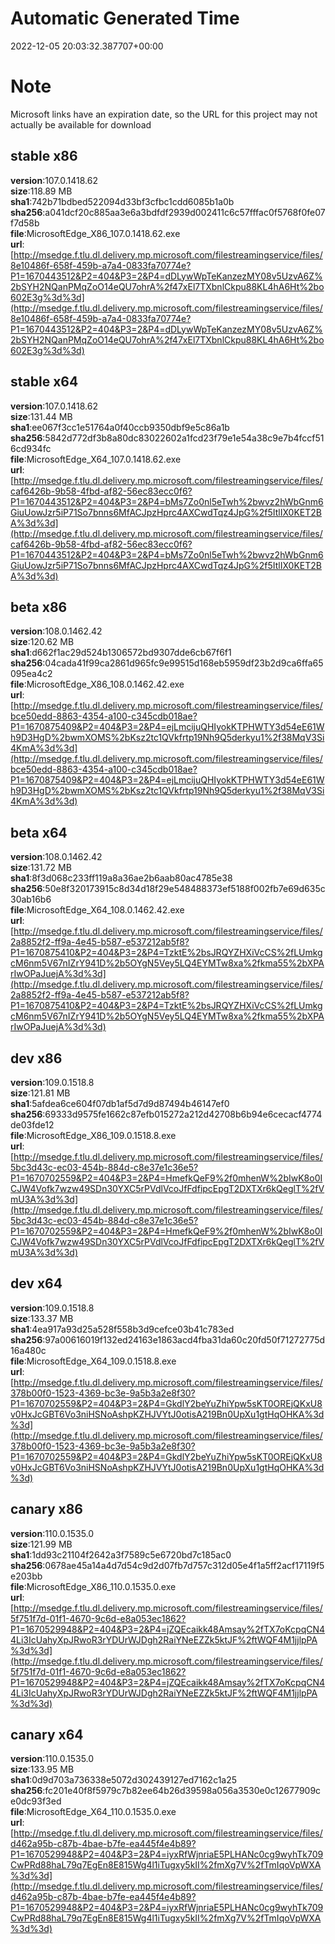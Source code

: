 # Automatic Generated Time
2022-12-05 20:03:32.387707+00:00

# Note
Microsoft links have an expiration date, so the URL for this project may not actually be available for download

## stable x86
**version**:107.0.1418.62  
**size**:118.89 MB  
**sha1**:742b71bdbed522094d33bf3cfbc1cdd6085b1a0b  
**sha256**:a041dcf20c885aa3e6a3bdfdf2939d002411c6c57fffac0f5768f0fe07f7d58b  
**file**:MicrosoftEdge_X86_107.0.1418.62.exe  
**url**:[http://msedge.f.tlu.dl.delivery.mp.microsoft.com/filestreamingservice/files/8e10486f-658f-459b-a7a4-0833fa70774e?P1=1670443512&P2=404&P3=2&P4=dDLywWpTeKanzezMY08v5UzvA6Z%2bSYH2NQanPMqZoO14eQU7ohrA%2f47xEl7TXbnlCkpu88KL4hA6Ht%2bo602E3g%3d%3d](http://msedge.f.tlu.dl.delivery.mp.microsoft.com/filestreamingservice/files/8e10486f-658f-459b-a7a4-0833fa70774e?P1=1670443512&P2=404&P3=2&P4=dDLywWpTeKanzezMY08v5UzvA6Z%2bSYH2NQanPMqZoO14eQU7ohrA%2f47xEl7TXbnlCkpu88KL4hA6Ht%2bo602E3g%3d%3d)  

## stable x64
**version**:107.0.1418.62  
**size**:131.44 MB  
**sha1**:ee067f3cc1e51764a0f40ccb9350dbf9e5c86a1b  
**sha256**:5842d772df3b8a80dc83022602a1fcd23f79e1e54a38c9e7b4fccf516cd934fc  
**file**:MicrosoftEdge_X64_107.0.1418.62.exe  
**url**:[http://msedge.f.tlu.dl.delivery.mp.microsoft.com/filestreamingservice/files/caf6426b-9b58-4fbd-af82-56ec83ecc0f6?P1=1670443512&P2=404&P3=2&P4=bMs7Zo0nl5eTwh%2bwvz2hWbGnm6GiuUowJzr5iP71So7bnns6MfACJpzHprc4AXCwdTqz4JpG%2f5ItlIX0KET2BA%3d%3d](http://msedge.f.tlu.dl.delivery.mp.microsoft.com/filestreamingservice/files/caf6426b-9b58-4fbd-af82-56ec83ecc0f6?P1=1670443512&P2=404&P3=2&P4=bMs7Zo0nl5eTwh%2bwvz2hWbGnm6GiuUowJzr5iP71So7bnns6MfACJpzHprc4AXCwdTqz4JpG%2f5ItlIX0KET2BA%3d%3d)  

## beta x86
**version**:108.0.1462.42  
**size**:120.62 MB  
**sha1**:d662f1ac29d524b1306572bd9307dde6cb67f6f1  
**sha256**:04cada41f99ca2861d965fc9e99515d168eb5959df23b2d9ca6ffa65095ea4c2  
**file**:MicrosoftEdge_X86_108.0.1462.42.exe  
**url**:[http://msedge.f.tlu.dl.delivery.mp.microsoft.com/filestreamingservice/files/bce50edd-8863-4354-a100-c345cdb018ae?P1=1670875409&P2=404&P3=2&P4=ejLmcijuQHIyokKTPHWTY3d54eE61Wh9D3HgD%2bwmXOMS%2bKsz2tc1QVkfrtp19Nh9Q5derkyu1%2f38MqV3Si4KmA%3d%3d](http://msedge.f.tlu.dl.delivery.mp.microsoft.com/filestreamingservice/files/bce50edd-8863-4354-a100-c345cdb018ae?P1=1670875409&P2=404&P3=2&P4=ejLmcijuQHIyokKTPHWTY3d54eE61Wh9D3HgD%2bwmXOMS%2bKsz2tc1QVkfrtp19Nh9Q5derkyu1%2f38MqV3Si4KmA%3d%3d)  

## beta x64
**version**:108.0.1462.42  
**size**:131.72 MB  
**sha1**:8f3d068c233ff119a8a36ae2b6aab80ac4785e38  
**sha256**:50e8f320173915c8d34d18f29e548488373ef5188f002fb7e69d635c30ab16b6  
**file**:MicrosoftEdge_X64_108.0.1462.42.exe  
**url**:[http://msedge.f.tlu.dl.delivery.mp.microsoft.com/filestreamingservice/files/2a8852f2-ff9a-4e45-b587-e537212ab5f8?P1=1670875410&P2=404&P3=2&P4=TzktE%2bsJRQYZHXiVcCS%2fLUmkgcM6nm5V67nIZrY941D%2b5OYgN5Vey5LQ4EYMTw8xa%2fkma55%2bXPArIwOPaJuejA%3d%3d](http://msedge.f.tlu.dl.delivery.mp.microsoft.com/filestreamingservice/files/2a8852f2-ff9a-4e45-b587-e537212ab5f8?P1=1670875410&P2=404&P3=2&P4=TzktE%2bsJRQYZHXiVcCS%2fLUmkgcM6nm5V67nIZrY941D%2b5OYgN5Vey5LQ4EYMTw8xa%2fkma55%2bXPArIwOPaJuejA%3d%3d)  

## dev x86
**version**:109.0.1518.8  
**size**:121.81 MB  
**sha1**:5afdea6ce604f07db1af5d7d9d87494b46147ef0  
**sha256**:69333d9575fe1662c87efb015272a212d42708b6b94e6cecacf4774de03fde12  
**file**:MicrosoftEdge_X86_109.0.1518.8.exe  
**url**:[http://msedge.f.tlu.dl.delivery.mp.microsoft.com/filestreamingservice/files/5bc3d43c-ec03-454b-884d-c8e37e1c36e5?P1=1670702559&P2=404&P3=2&P4=HmefkQeF9%2f0mhenW%2bIwK8o0ICJW4Vofk7wzw49SDn30YXC5rPVdlVcoJfFdfipcEpgT2DXTXr6kQeglT%2fVmU3A%3d%3d](http://msedge.f.tlu.dl.delivery.mp.microsoft.com/filestreamingservice/files/5bc3d43c-ec03-454b-884d-c8e37e1c36e5?P1=1670702559&P2=404&P3=2&P4=HmefkQeF9%2f0mhenW%2bIwK8o0ICJW4Vofk7wzw49SDn30YXC5rPVdlVcoJfFdfipcEpgT2DXTXr6kQeglT%2fVmU3A%3d%3d)  

## dev x64
**version**:109.0.1518.8  
**size**:133.37 MB  
**sha1**:4ea917a93d25a528f558b3d9cefce03b41c783ed  
**sha256**:97a00616019f132ed24163e1863acd4fba31da60c20fd50f71272775d16a480c  
**file**:MicrosoftEdge_X64_109.0.1518.8.exe  
**url**:[http://msedge.f.tlu.dl.delivery.mp.microsoft.com/filestreamingservice/files/378b00f0-1523-4369-bc3e-9a5b3a2e8f30?P1=1670702559&P2=404&P3=2&P4=GkdlY2beYuZhiYpw5sKT0OREjQKxU8v0HxJcGBT6Vo3niHSNoAshpKZHJVYtJ0otisA219Bn0UpXu1gtHqOHKA%3d%3d](http://msedge.f.tlu.dl.delivery.mp.microsoft.com/filestreamingservice/files/378b00f0-1523-4369-bc3e-9a5b3a2e8f30?P1=1670702559&P2=404&P3=2&P4=GkdlY2beYuZhiYpw5sKT0OREjQKxU8v0HxJcGBT6Vo3niHSNoAshpKZHJVYtJ0otisA219Bn0UpXu1gtHqOHKA%3d%3d)  

## canary x86
**version**:110.0.1535.0  
**size**:121.99 MB  
**sha1**:1dd93c21104f2642a3f7589c5e6720bd7c185ac0  
**sha256**:0678ae45a14a4d7d54c9d2d07fb7d757c312d05e4f1a5ff2acf17119f5e203bb  
**file**:MicrosoftEdge_X86_110.0.1535.0.exe  
**url**:[http://msedge.f.tlu.dl.delivery.mp.microsoft.com/filestreamingservice/files/5f751f7d-01f1-4670-9c6d-e8a053ec1862?P1=1670529948&P2=404&P3=2&P4=jZQEcaikk48Amsay%2fTX7oKcpqCN44Li3IcUahyXpJRwoR3rYDUrWJDgh2RaiYNeEZZk5ktJF%2ftWQF4M1jjlpPA%3d%3d](http://msedge.f.tlu.dl.delivery.mp.microsoft.com/filestreamingservice/files/5f751f7d-01f1-4670-9c6d-e8a053ec1862?P1=1670529948&P2=404&P3=2&P4=jZQEcaikk48Amsay%2fTX7oKcpqCN44Li3IcUahyXpJRwoR3rYDUrWJDgh2RaiYNeEZZk5ktJF%2ftWQF4M1jjlpPA%3d%3d)  

## canary x64
**version**:110.0.1535.0  
**size**:133.95 MB  
**sha1**:0d9d703a736338e5072d302439127ed7162c1a25  
**sha256**:fc201e40f8f5979c7b82ee64b26d39598a056a3530e0c12677909ce0dc93f3ed  
**file**:MicrosoftEdge_X64_110.0.1535.0.exe  
**url**:[http://msedge.f.tlu.dl.delivery.mp.microsoft.com/filestreamingservice/files/d462a95b-c87b-4bae-b7fe-ea445f4e4b89?P1=1670529948&P2=404&P3=2&P4=iyxRfWjnriaE5PLHANc0cg9wyhTk709CwPRd88haL79q7EgEn8E815Wg4l1iTugxy5kII%2fmXg7V%2fTmIqoVpWXA%3d%3d](http://msedge.f.tlu.dl.delivery.mp.microsoft.com/filestreamingservice/files/d462a95b-c87b-4bae-b7fe-ea445f4e4b89?P1=1670529948&P2=404&P3=2&P4=iyxRfWjnriaE5PLHANc0cg9wyhTk709CwPRd88haL79q7EgEn8E815Wg4l1iTugxy5kII%2fmXg7V%2fTmIqoVpWXA%3d%3d)  

